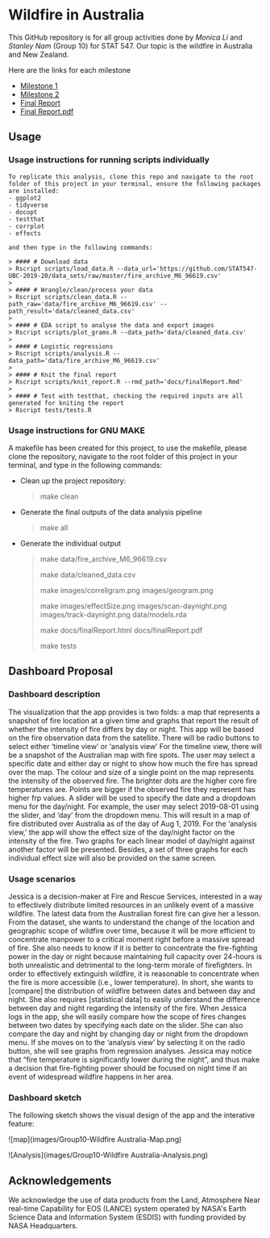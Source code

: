 # Wildfire in Australia 
This GitHub repository is for all group activities done by *Monica Li* and *Stanley Nam* (Group 10) for STAT 547. Our topic is the wildfire in Australia and New Zealand. 

Here are the links for each milestone
* [Milestone 1](https://stat547-ubc-2019-20.github.io/Group10/docs/milestone1.html)
* [Milestone 2](https://stat547-ubc-2019-20.github.io/Group10/docs/milestone2.html)
* [Final Report](https://stat547-ubc-2019-20.github.io/Group10/docs/finalReport.html)
* [Final Report.pdf](https://stat547-ubc-2019-20.github.io/Group10/docs/finalReport.pdf)


## Usage

### Usage instructions for running scripts individually
    
    To replicate this analysis, clone this repo and navigate to the root folder of this project in your terminal, ensure the following packages are installed:
    - ggplot2
    - tidyverse
    - docopt
    - testthat
    - corrplot
    - effects
    
    and then type in the following commands:
   
    > #### # Download data
    > Rscript scripts/load_data.R --data_url='https://github.com/STAT547-UBC-2019-20/data_sets/raw/master/fire_archive_M6_96619.csv'
    > 
    > #### # Wrangle/clean/process your data 
    > Rscript scripts/clean_data.R --path_raw='data/fire_archive_M6_96619.csv' --path_result='data/cleaned_data.csv'
    >
    > #### # EDA script to analyse the data and export images 
    > Rscript scripts/plot_grams.R --data_path='data/cleaned_data.csv'
    >
    > #### # Logistic regressions
    > Rscript scripts/analysis.R --data_path='data/fire_archive_M6_96619.csv'
    >
    > #### # Knit the final report
    > Rscript scripts/knit_report.R --rmd_path='docs/finalReport.Rmd'
    >
    > #### # Test with testthat, checking the required inputs are all generated for kniting the report
    > Rscript tests/tests.R

    
### Usage instructions for GNU MAKE
A makefile has been created for this project, to use the makefile, please clone the repository, navigate to the root folder of this project in your terminal, and type in the following commands:

- Clean up the project repository:
    > make clean
    
- Generate the final outputs of the data analysis pipeline
    > make all
    
- Generate the individual output
    > make data/fire_archive_M6_96619.csv
    >
    > make data/cleaned_data.csv 
    >
    > make images/correllgram.png images/geogram.png
    >
    > make images/effectSize.png images/scan-daynight.png images/track-daynight.png data/models.rda
    >
    > make docs/finalReport.html docs/finalReport.pdf
    >
    > make tests


## Dashboard Proposal
### Dashboard description
The visualization that the app provides is two folds: a map that represents a snapshot of fire location at a given time and graphs that report the result of whether the intensity of fire differs by day or night. This app will be based on the fire observation data from the satellite. There will be radio buttons to select either ‘timeline view’ or ‘analysis view’
For the timeline view, there will be a snapshot of the Australian map with fire spots. The user may select a specific date and either day or night to show how much the fire has spread over the map. The colour and size of a single point on the map represents the intensity of the observed fire. The brighter dots are the higher core fire temperatures are. Points are bigger if the observed fire they represent has higher frp values. A slider will be used to specify the date and a dropdown menu for the day/night. For example, the user may select 2019-08-01 using the slider, and ‘day’ from the dropdown menu. This will result in a map of fire distributed over Australia as of the day of Aug 1, 2019.
For the ‘analysis view,’ the app will show the effect size of the day/night factor on the intensity of the fire. Two graphs for each linear model of day/night against another factor will be presented. Besides, a set of three graphs for each individual effect size will also be provided on the same screen.

### Usage scenarios
Jessica is a decision-maker at Fire and Rescue Services, interested in a way to effectively distribute limited resources in an unlikely event of a massive wildfire. The latest data from the Australian forest fire can give her a lesson. From the dataset, she wants to understand the change of the location and geographic scope of wildfire over time, because it will be more efficient to concentrate manpower to a critical moment right before a massive spread of fire. She also needs to know if it is better to concentrate the fire-fighting power in the day or night because maintaining full capacity over 24-hours is both unrealistic and detrimental to the long-term morale of firefighters. In order to effectively extinguish wildfire, it is reasonable to concentrate when the fire is more accessible (i.e., lower temperature). In short, she wants to [compare] the distribution of wildfire between dates and between day and night. She also requires [statistical data] to easily understand the difference between day and night regarding the intensity of the fire.
When Jessica logs in the app, she will easily compare how the scope of fires changes between two dates by specifying each date on the slider. She can also compare the day and night by changing day or night from the dropdown menu. If she moves on to the ‘analysis view’ by selecting it on the radio button, she will see graphs from regression analyses. Jessica may notice that “fire temperature is significantly lower during the night”, and thus make a decision that fire-fighting power should be focused on night time if an event of widespread wildfire happens in her area.

### Dashboard sketch
The following sketch shows the visual design of the app and the interative feature:

![map](images/Group10-Wildfire Australia-Map.png)

![Analysis](images/Group10-Wildfire Australia-Analysis.png)

## Acknowledgements

We acknowledge the use of data products from the Land, Atmosphere Near real-time Capability for EOS (LANCE) system operated by NASA's Earth Science Data and Information System (ESDIS) with funding provided by NASA Headquarters.
